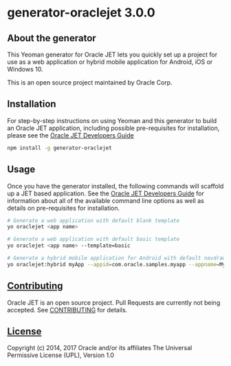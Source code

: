 # generator-oraclejet 3.0.0

## About the generator
This Yeoman generator for Oracle JET lets you quickly set up a project for use as a web application or hybrid mobile application for Android, iOS or Windows 10. 

This is an open source project maintained by Oracle Corp.

## Installation
For step-by-step instructions on using Yeoman and this generator to build an Oracle JET application, including possible pre-requisites for installation, please see the [Oracle JET Developers Guide](http://docs.oracle.com/middleware/jet300/jet/)
```bash
npm install -g generator-oraclejet
```

## Usage
Once you have the generator installed, the following commands will scaffold up a JET based application. See the [Oracle JET Developers Guide](http://docs.oracle.com/middleware/jet300/jet/) for information about all of the available command line options as well as details on pre-requisites for installation.

```bash
# Generate a web application with default blank template
yo oraclejet <app name>
```
```bash
# Generate a web application with default basic template
yo oraclejet <app name> --template=basic
```
```bash
# Generate a hybrid mobile application for Android with default navdrawer template
yo oraclejet:hybrid myApp --appid=com.oracle.samples.myapp --appname=MyApp --template=navdrawer --platform=android
```

## [Contributing](https://github.com/oracle/generator-oraclejet/tree/master/CONTRIBUTING.md)
Oracle JET is an open source project.  Pull Requests are currently not being accepted. See 
[CONTRIBUTING](https://github.com/oracle/generator-oraclejet/tree/master/CONTRIBUTING.md)
for details.

## [License](https://github.com/oracle/generator-oraclejet/tree/master/LICENSE.md)
Copyright (c) 2014, 2017 Oracle and/or its affiliates
The Universal Permissive License (UPL), Version 1.0